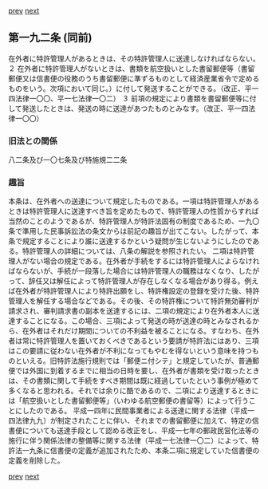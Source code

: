 [prev](/specific/markdowns/特許法/279_Mp-Ch_10-At_191.md)
[next](/specific/markdowns/特許法/281_Mp-Ch_10-At_193.md)
## 第一九二条 (同前)
在外者に特許管理人があるときは、その特許管理人に送達しなければならない。
２ 在外者に特許管理人がないときは、書類を航空扱いとした書留郵便等（書留郵便又は信書便の役務のうち書留郵便に準ずるものとして経済産業省令で定めるものをいう。次項において同じ。）に付して発送することができる。（改正、平一四法律一〇〇、平一七法律一〇二）
３ 前項の規定により書類を書留郵便等に付して発送したときは、発送の時に送達があつたものとみなす。（改正、平一四法律一〇〇）

### 旧法との関係
八二条及び一〇七条及び特施規二二条

### 趣旨
本条は、在外者への送達について規定したものである。一項は特許管理人があるときは特許管理人に送達すべき旨を定めたもので、特許管理人の性質からすれば当然のことのようであるが、特許管理人が特許法固有の制度であるため、一九〇条で準用した民事訴訟法の条文からは前記の趣旨が出てこない。したがって、本条で規定することにより誰に送達するかという疑問が生じないようにしたのである。特許管理人の詳細については、八条の解説を参照されたい。
二項は特許管理人がない場合の規定である。在外者が手続をするには特許管理人によらなければならないが、手続が一段落した場合には特許管理人の職務はなくなり、したがって、辞任又は解任によって特許管理人が存在しなくなる場合があり得る。例えば在外者が特許管理人により特許出願をし、特許権設定の登録を受けた後、特許管理人を解任する場合などである。その後、その特許権について特許無効審判が請求され、審判請求書の副本を送達するには、二項の規定により在外者本人に送達することになる。この場合、三項によって発送の時が送達の時とみなされるから、在外者はそれだけ期間についての不利益を被ることになる。すなわち、在外者は常に特許管理人を置いておくべきであるという要請が特許法にはあり、三項はこの要請に従わない在外者が不利になってもやむを得ないという意味を持つものといえる。旧特許法施行規則では「郵便ニ付シテ」と規定していたが、普通郵便では外国に到着するまでに相当の日時を要し、在外者が書類を受け取ったときは、その書類に関して手続をすべき期間は既に経過していたという事例が極めて多くなると思われる。それでは余りに酷であるので、二項により送達するときには「航空扱いとした書留郵便等」（いわゆる航空郵便の書留等）によって行うことにしたのである。
平成一四年に民間事業者による送達に関する法律（平成一四法律九九）が制定されたことに伴い、それまでの書留郵便に加えて、特定の信書便についても送達手段として認める改正をし、平成一七年の郵政民営化法等の施行に伴う関係法律の整備等に関する法律（平成一七法律一〇二）によって、特許法一九条に信書便の定義が追加されたため、本条二項に規定していた信書便の定義を削除した。

[prev](/specific/markdowns/特許法/279_Mp-Ch_10-At_191.md)
[next](/specific/markdowns/特許法/281_Mp-Ch_10-At_193.md)